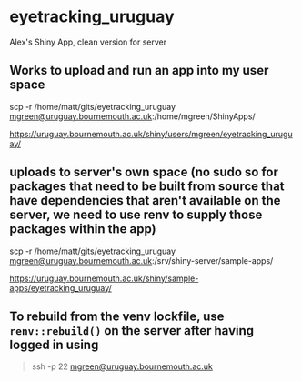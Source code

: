 # eyetracking_uruguay
Alex's Shiny App, clean version for server

## Works to upload and run an app into my user space

scp -r /home/matt/gits/eyetracking_uruguay mgreen@uruguay.bournemouth.ac.uk:/home/mgreen/ShinyApps/

https://uruguay.bournemouth.ac.uk/shiny/users/mgreen/eyetracking_uruguay/

## uploads to server's own space (no sudo so for packages that need to be built from source that have dependencies that aren't available on the server, we need to use renv to supply those packages within the app)

scp -r /home/matt/gits/eyetracking_uruguay mgreen@uruguay.bournemouth.ac.uk:/srv/shiny-server/sample-apps/

https://uruguay.bournemouth.ac.uk/shiny/sample-apps/eyetracking_uruguay/

## To rebuild from the venv lockfile, use `renv::rebuild()` on the server after having logged in using
>ssh -p 22 mgreen@uruguay.bournemouth.ac.uk